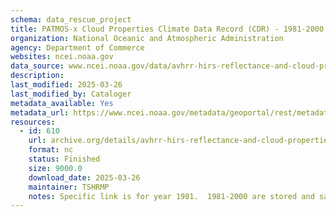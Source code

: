 ```yaml
---
schema: data_rescue_project 
title: PATMOS-x Cloud Properties Climate Data Record (CDR) - 1981-2000
organization: National Oceanic and Atmospheric Administration
agency: Department of Commerce
websites: ncei.noaa.gov
data_source: www.ncei.noaa.gov/data/avhrr-hirs-reflectance-and-cloud-properties-patmosx/
description: 
last_modified: 2025-03-26
last_modified_by: Cataloger
metadata_available: Yes
metadata_url: https://www.ncei.noaa.gov/metadata/geoportal/rest/metadata/item/gov.noaa.ncdc:C00926/html
resources:
  - id: 610
    url: archive.org/details/avhrr-hirs-reflectance-and-cloud-properties-patmosx-1981
    format: nc
    status: Finished
    size: 9000.0
    download_date: 2025-03-26
    maintainer: TSHRMP
    notes: Specific link is for year 1981.  1981-2000 are stored and safe, each year is being uploaded to a single IA item, with this formatarchive.org/details/avhrr-hirs-reflectance-and-cloud-properties-patmosx-{year}Each year's data is between 95-600GB.
---
```

